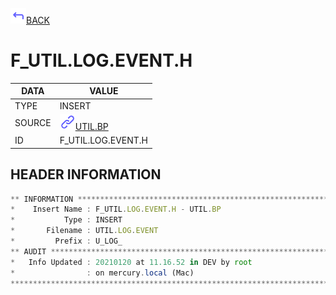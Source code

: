 <img src="../.resources/themes/unicons-line-6563ff/corner-up-left-alt.svg" alt="BACK" width="25" />[BACK](../DOCS/UTIL.BP.md)  
# F_UTIL.LOG.EVENT.H  
|DATA|VALUE|
| --- | --- |
|TYPE|INSERT|
|SOURCE|<img src="../.resources/themes/unicons-line-6563ff/link.svg" alt="UTIL.BP" width="25" />[UTIL.BP](../DOCS/UTIL.BP.md)|
|ID|F_UTIL.LOG.EVENT.H|
    
    
## HEADER INFORMATION  
```javascript
** INFORMATION ****************************************************************
*    Insert Name : F_UTIL.LOG.EVENT.H - UTIL.BP
*           Type : INSERT
*       Filename : UTIL.LOG.EVENT
*         Prefix : U_LOG_
** AUDIT **********************************************************************
*   Info Updated : 20210120 at 11.16.52 in DEV by root
*                : on mercury.local (Mac)
*******************************************************************************
```
